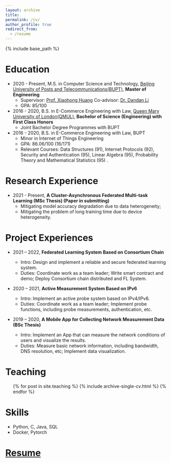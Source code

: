 ```yaml
---
layout: archive
title: 
permalink: /cv/
author_profile: true
redirect_from:
  - /resume
---
```


{% include base_path %}

Education
======
* 2020 - Present, M.S. in Computer Science and Technology, [Beijing University of Posts and Telecommunications(BUPT)](https://en.wikipedia.org/wiki/Beijing_University_of_Posts_and_Telecommunications), **Master of Engineering**
  * Supervisor: [Prof. Xiaohong Huang](https://ieeexplore.ieee.org/author/37281300600) Co-advisor: [Dr. Dandan Li](https://ieeexplore.ieee.org/author/37086411844)
  * GPA: 85/100
* 2016 - 2020, B.S. in E-Commerce Engineering with Law, [Queen Mary University of London(QMUL)](https://www.qmul.ac.uk/), **Bachelor of Science (Engineering) with First Class Honors**
  * Joint Bachelor Degree Programmes with BUPT
* 2016 - 2020, B.S. in E-Commerce Engineering with Law, BUPT
  * Minor in Internet of Things Engineering
  * GPA: 86.06/100 (16/171)
  * Relevant Courses: Data Structures (91), Internet Protocols (92), Security and Authentication (95), 
                      Linear Algebra (95), Probability Theory and Mathematical Statistics (95) .

Research Experience
======
* 2021 - Present, **A Cluster-Asynchronous Federated Multi-task Learning
(MSc Thesis) (Paper in submitting)**
  * Mitigating model accuracy degradation due to data heterogeneity;
  * Mitigating the problem of long training time due to device heterogeneity.

Project Experiences
======
* 2021 – 2022, **Federated Learning System Based on Consortium Chain**
  * Intro: Design and implement a reliable and secure federated learning system.
  * Duties: Coordinate work as a team leader; Write smart contract and demo; Deploy Consortium chain distributed and FL System.
  
* 2020 – 2021, **Active Measurement System Based on IPv6**
  * Intro: Implement an active probe system based on IPv4/IPv6.
  * Duties: Coordinate work as a team leader; Implement probe functions, including probe measurements, authentication, etc.

* 2019 – 2020, **A Mobile App for Collecting Network Measurement Data (BSc Thesis)**
  * Intro: Implement an App that can measure the network conditions of users and visualize the results.
  *	Duties: Measure basic network information, including bandwidth, DNS resolution, etc; Implement data visualization.

Teaching
======
  <ul>{% for post in site.teaching %}
    {% include archive-single-cv.html %}
  {% endfor %}</ul>

Skills
======
* Python, C, Java, SQL
* Docker, Pytorch
  
[Resume](../files/Yuqi_Zhao_CV.pdf)
======

<!-- Publications
======
  <ul>{% for post in site.publications %}
    {% include archive-single-cv.html %}
  {% endfor %}</ul>
  
Talks
======
  <ul>{% for post in site.talks %}
    {% include archive-single-talk-cv.html %}
  {% endfor %}</ul> -->
  

  
<!-- Service and leadership
======
* Currently signed in to 43 different slack teams -->
